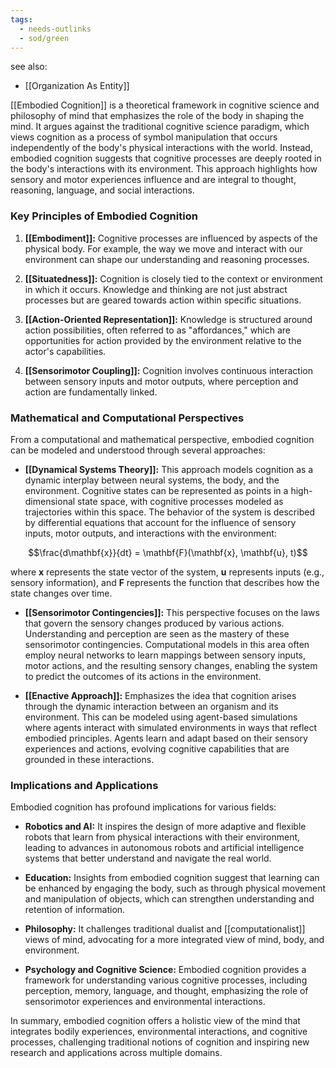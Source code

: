 ```yaml
---
tags:
  - needs-outlinks
  - sod/green
---
```

see also:
- [[Organization As Entity]]

[[Embodied Cognition]] is a theoretical framework in cognitive science and philosophy of mind that emphasizes the role of the body in shaping the mind. It argues against the traditional cognitive science paradigm, which views cognition as a process of symbol manipulation that occurs independently of the body's physical interactions with the world. Instead, embodied cognition suggests that cognitive processes are deeply rooted in the body's interactions with its environment. This approach highlights how sensory and motor experiences influence and are integral to thought, reasoning, language, and social interactions.

### Key Principles of Embodied Cognition

1. **[[Embodiment]]:** Cognitive processes are influenced by aspects of the physical body. For example, the way we move and interact with our environment can shape our understanding and reasoning processes.

2. **[[Situatedness]]:** Cognition is closely tied to the context or environment in which it occurs. Knowledge and thinking are not just abstract processes but are geared towards action within specific situations.

3. **[[Action-Oriented Representation]]:** Knowledge is structured around action possibilities, often referred to as "affordances," which are opportunities for action provided by the environment relative to the actor's capabilities.

4. **[[Sensorimotor Coupling]]:** Cognition involves continuous interaction between sensory inputs and motor outputs, where perception and action are fundamentally linked.

### Mathematical and Computational Perspectives

From a computational and mathematical perspective, embodied cognition can be modeled and understood through several approaches:

- **[[Dynamical Systems Theory]]:** This approach models cognition as a dynamic interplay between neural systems, the body, and the environment. Cognitive states can be represented as points in a high-dimensional state space, with cognitive processes modeled as trajectories within this space. The behavior of the system is described by differential equations that account for the influence of sensory inputs, motor outputs, and interactions with the environment:

$$\frac{d\mathbf{x}}{dt} = \mathbf{F}(\mathbf{x}, \mathbf{u}, t)$$

where $\mathbf{x}$ represents the state vector of the system, $\mathbf{u}$ represents inputs (e.g., sensory information), and $\mathbf{F}$ represents the function that describes how the state changes over time.

- **[[Sensorimotor Contingencies]]:** This perspective focuses on the laws that govern the sensory changes produced by various actions. Understanding and perception are seen as the mastery of these sensorimotor contingencies. Computational models in this area often employ neural networks to learn mappings between sensory inputs, motor actions, and the resulting sensory changes, enabling the system to predict the outcomes of its actions in the environment.

- **[[Enactive Approach]]:** Emphasizes the idea that cognition arises through the dynamic interaction between an organism and its environment. This can be modeled using agent-based simulations where agents interact with simulated environments in ways that reflect embodied principles. Agents learn and adapt based on their sensory experiences and actions, evolving cognitive capabilities that are grounded in these interactions.

### Implications and Applications

Embodied cognition has profound implications for various fields:

- **Robotics and AI:** It inspires the design of more adaptive and flexible robots that learn from physical interactions with their environment, leading to advances in autonomous robots and artificial intelligence systems that better understand and navigate the real world.

- **Education:** Insights from embodied cognition suggest that learning can be enhanced by engaging the body, such as through physical movement and manipulation of objects, which can strengthen understanding and retention of information.

- **Philosophy:** It challenges traditional dualist and [[computationalist]] views of mind, advocating for a more integrated view of mind, body, and environment.

- **Psychology and Cognitive Science:** Embodied cognition provides a framework for understanding various cognitive processes, including perception, memory, language, and thought, emphasizing the role of sensorimotor experiences and environmental interactions.

In summary, embodied cognition offers a holistic view of the mind that integrates bodily experiences, environmental interactions, and cognitive processes, challenging traditional notions of cognition and inspiring new research and applications across multiple domains.